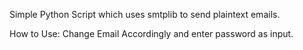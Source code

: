 Simple Python Script which uses smtplib to send plaintext emails.

How to Use:
Change Email Accordingly and enter password as input.
